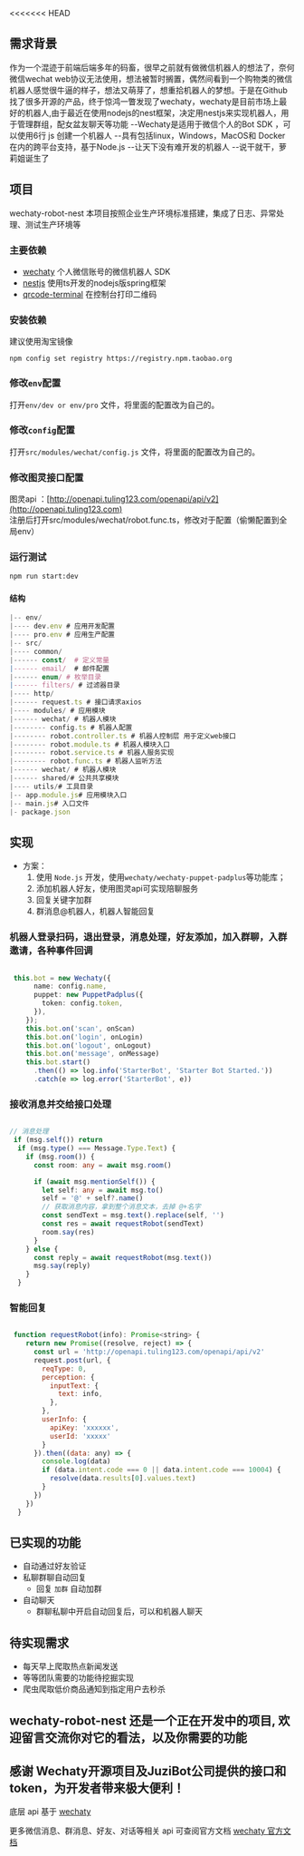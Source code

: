 <<<<<<< HEAD
## 需求背景

作为一个混迹于前端后端多年的码畜，很早之前就有做微信机器人的想法了，奈何微信wechat web协议无法使用，想法被暂时搁置，偶然间看到一个购物类的微信机器人感觉很牛逼的样子，想法又萌芽了，想重拾机器人的梦想。于是在Github找了很多开源的产品，终于惊鸿一瞥发现了wechaty，wechaty是目前市场上最好的机器人,由于最近在使用nodejs的nest框架，决定用nestjs来实现机器人，用于管理群组，配女盆友聊天等功能
--Wechaty是适用于微信个人的Bot SDK ，可以使用6行 js 创建一个机器人
--具有包括linux，Windows，MacOS和 Docker 在内的跨平台支持，基于Node.js
--让天下没有难开发的机器人
--说干就干，萝莉姐诞生了

<!--more-->

## 项目

wechaty-robot-nest
本项目按照企业生产环境标准搭建，集成了日志、异常处理、测试生产环境等

### 主要依赖

- [wechaty](https://github.com/wechaty/wechaty) 个人微信账号的微信机器人 SDK
- [nestjs](https://github.com/nestjs/nest) 使用ts开发的nodejs版spring框架
- [qrcode-terminal](https://github.com/gtanner/qrcode-terminal) 在控制台打印二维码

### 安装依赖

建议使用淘宝镜像 
```
npm config set registry https://registry.npm.taobao.org
```

### 修改`env`配置

打开`env/dev or env/pro` 文件，将里面的配置改为自己的。

### 修改`config`配置

打开`src/modules/wechat/config.js` 文件，将里面的配置改为自己的。

### 修改图灵接口配置

图灵api ：[http://openapi.tuling123.com/openapi/api/v2](http://openapi.tuling123.com)  
注册后打开src/modules/wechat/robot.func.ts，修改对于配置（偷懒配置到全局env）



### 运行测试

```bash
npm run start:dev
```

#### 结构

```ts
|-- env/
|---- dev.env # 应用开发配置
|---- pro.env # 应用生产配置
|-- src/
|---- common/
|------ const/  # 定义常量
|------ email/  # 邮件配置
|------ enum/ # 枚举目录
|------ filters/ # 过滤器目录
|---- http/
|------ request.ts # 接口请求axios
|---- modules/ # 应用模块
|------ wechat/ # 机器人模块
|-------- config.ts # 机器人配置
|-------- robot.controller.ts # 机器人控制层 用于定义web接口
|-------- robot.module.ts # 机器人模块入口
|-------- robot.service.ts # 机器人服务实现
|-------- robot.func.ts # 机器人监听方法
|------ wechat/ # 机器人模块
|------ shared/# 公共共享模块
|---- utils/# 工具目录
|-- app.module.js# 应用模块入口
|-- main.js# 入口文件
|- package.json
```
## 实现

- 方案：
  1. 使用 `Node.js` 开发，使用`wechaty/wechaty-puppet-padplus`等功能库；
  2. 添加机器人好友，使用图灵api可实现陪聊服务
  3. 回复关键字加群
  4. 群消息@机器人，机器人智能回复

### 机器人登录扫码，退出登录，消息处理，好友添加，加入群聊，入群邀请，各种事件回调

```ts

 this.bot = new Wechaty({
      name: config.name,
      puppet: new PuppetPadplus({
        token: config.token,
      }),
    });
    this.bot.on('scan', onScan)
    this.bot.on('login', onLogin)
    this.bot.on('logout', onLogout)
    this.bot.on('message', onMessage)
    this.bot.start()
      .then(() => log.info('StarterBot', 'Starter Bot Started.'))
      .catch(e => log.error('StarterBot', e))

```

### 接收消息并交给接口处理

```ts

// 消息处理
 if (msg.self()) return
  if (msg.type() === Message.Type.Text) {
    if (msg.room()) {
      const room: any = await msg.room()

      if (await msg.mentionSelf()) {
        let self: any = await msg.to()
        self = '@' + self?.name()
        // 获取消息内容，拿到整个消息文本，去掉 @+名字
        const sendText = msg.text().replace(self, '')
        const res = await requestRobot(sendText)
        room.say(res)
      }
    } else {
      const reply = await requestRobot(msg.text())
      msg.say(reply)
    }
  }
```

### 智能回复

```js

 function requestRobot(info): Promise<string> {
    return new Promise((resolve, reject) => {
      const url = 'http://openapi.tuling123.com/openapi/api/v2'
      request.post(url, {
        reqType: 0,
        perception: {
          inputText: {
            text: info,
          },
        },
        userInfo: {
          apiKey: 'xxxxxx',
          userId: 'xxxxx'
        }
      }).then((data: any) => {
        console.log(data)
        if (data.intent.code === 0 || data.intent.code === 10004) {
          resolve(data.results[0].values.text)
        }
      })
    })
  }
```

## 已实现的功能

- 自动通过好友验证
- 私聊群聊自动回复
  - 回复 `加群` 自动加群
- 自动聊天
  - 群聊私聊中开启自动回复后，可以和机器人聊天

## 待实现需求

- 每天早上爬取热点新闻发送
- 等等团队需要的功能待挖掘实现
- 爬虫爬取低价商品通知到指定用户去秒杀

## wechaty-robot-nest 还是一个正在开发中的项目, 欢迎留言交流你对它的看法，以及你需要的功能

## 感谢  Wechaty开源项目及JuziBot公司提供的接口和token，为开发者带来极大便利！
底层 api 基于 [wechaty](https://github.com/wechaty/wechaty)

更多微信消息、群消息、好友、对话等相关 api 可查阅官方文档 [wechaty 官方文档](https://github.com/wechaty/wechaty/blob/master/docs/index.md)
